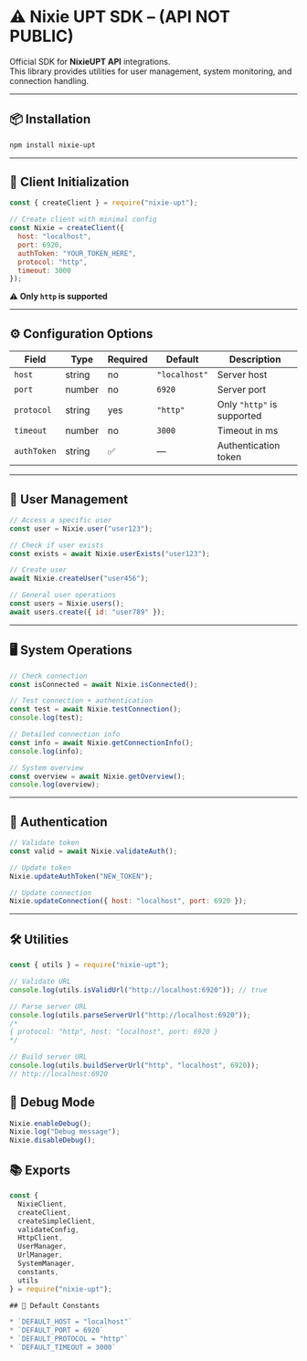 # ⚠️ Nixie UPT SDK – (API NOT PUBLIC)

Official SDK for **NixieUPT API** integrations.  
This library provides utilities for user management, system monitoring, and connection handling.

---

## 📦 Installation

```bash
npm install nixie-upt
````

---

## 🚀 Client Initialization

```js
const { createClient } = require("nixie-upt");

// Create client with minimal config
const Nixie = createClient({
  host: "localhost",
  port: 6920,
  authToken: "YOUR_TOKEN_HERE",
  protocol: "http",
  timeout: 3000
});
```

⚠️ **Only `http` is supported**

---

## ⚙️ Configuration Options

| Field       | Type   | Required | Default       | Description                 |
| ----------- | ------ | -------- | ------------- | --------------------------- |
| `host`      | string | no       | `"localhost"` | Server host                 |
| `port`      | number | no       | `6920`        | Server port                 |
| `protocol`  | string | yes      | `"http"`     | Only `"http"` is supported |
| `timeout`   | number | no       | `3000`        | Timeout in ms               |
| `authToken` | string | ✅        | —             | Authentication token        |

---

## 👤 User Management

```js
// Access a specific user
const user = Nixie.user("user123");

// Check if user exists
const exists = await Nixie.userExists("user123");

// Create user
await Nixie.createUser("user456");

// General user operations
const users = Nixie.users();
await users.create({ id: "user789" });
```

---

## 🖥️ System Operations

```js
// Check connection
const isConnected = await Nixie.isConnected();

// Test connection + authentication
const test = await Nixie.testConnection();
console.log(test);

// Detailed connection info
const info = await Nixie.getConnectionInfo();
console.log(info);

// System overview
const overview = await Nixie.getOverview();
console.log(overview);
```

---

## 🔑 Authentication

```js
// Validate token
const valid = await Nixie.validateAuth();

// Update token
Nixie.updateAuthToken("NEW_TOKEN");

// Update connection
Nixie.updateConnection({ host: "localhost", port: 6920 });
```

---

## 🛠️ Utilities

```js
const { utils } = require("nixie-upt");

// Validate URL
console.log(utils.isValidUrl("http://localhost:6920")); // true

// Parse server URL
console.log(utils.parseServerUrl("http://localhost:6920"));
/*
{ protocol: "http", host: "localhost", port: 6920 }
*/

// Build server URL
console.log(utils.buildServerUrl("http", "localhost", 6920));
// http://localhost:6920
```

## 🐞 Debug Mode

```js
Nixie.enableDebug();
Nixie.log("Debug message");
Nixie.disableDebug();
```

## 📚 Exports

```js
const {
  NixieClient,
  createClient,
  createSimpleClient,
  validateConfig,
  HttpClient,
  UserManager,
  UrlManager,
  SystemManager,
  constants,
  utils
} = require("nixie-upt");

## 📌 Default Constants

* `DEFAULT_HOST = "localhost"`
* `DEFAULT_PORT = 6920`
* `DEFAULT_PROTOCOL = "http"`
* `DEFAULT_TIMEOUT = 3000`
